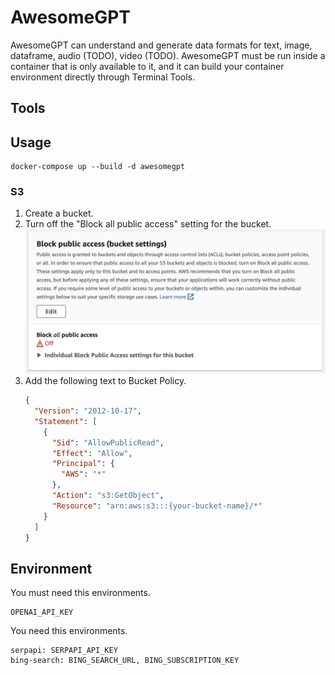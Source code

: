 # AwesomeGPT

AwesomeGPT can understand and generate data formats for text, image, dataframe, audio (TODO), video (TODO). AwesomeGPT must be run inside a container that is only available to it, and it can build your container environment directly through Terminal Tools.

## Tools

## Usage

```
docker-compose up --build -d awesomegpt
```

### S3

1. Create a bucket.
2. Turn off the "Block all public access" setting for the bucket. ![image](assets/block_public_access.png)
3. Add the following text to Bucket Policy.
   ```json
   {
     "Version": "2012-10-17",
     "Statement": [
       {
         "Sid": "AllowPublicRead",
         "Effect": "Allow",
         "Principal": {
           "AWS": "*"
         },
         "Action": "s3:GetObject",
         "Resource": "arn:aws:s3:::{your-bucket-name}/*"
       }
     ]
   }
   ```

## Environment

You must need this environments.

```
OPENAI_API_KEY
```

You need this environments.

```
serpapi: SERPAPI_API_KEY
bing-search: BING_SEARCH_URL, BING_SUBSCRIPTION_KEY
```
